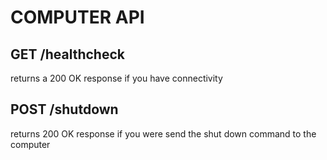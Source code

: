 # COMPUTER API 

## GET /healthcheck
returns a 200 OK response if you have connectivity

## POST /shutdown
returns 200 OK response if you were send the shut down command to the computer
